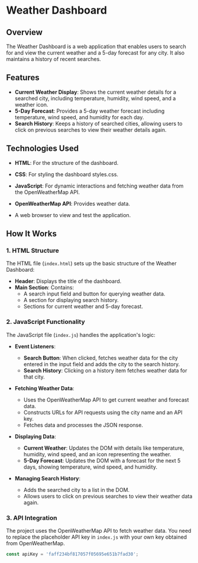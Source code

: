 # Weather Dashboard

## Overview

The Weather Dashboard is a web application that enables users to search for and view the current weather and a 5-day forecast for any city. It also maintains a history of recent searches.

## Features

- **Current Weather Display**: Shows the current weather details for a searched city, including temperature, humidity, wind speed, and a weather icon.
- **5-Day Forecast**: Provides a 5-day weather forecast including temperature, wind speed, and humidity for each day.
- **Search History**: Keeps a history of searched cities, allowing users to click on previous searches to view their weather details again.

## Technologies Used

- **HTML**: For the structure of the dashboard.
- **CSS**: For styling the dashboard styles.css.
- **JavaScript**: For dynamic interactions and fetching weather data from the OpenWeatherMap API.
- **OpenWeatherMap API**: Provides weather data.


- A web browser to view and test the application.


## How It Works

### 1. HTML Structure

The HTML file (`index.html`) sets up the basic structure of the Weather Dashboard:
- **Header**: Displays the title of the dashboard.
- **Main Section**: Contains:
  - A search input field and button for querying weather data.
  - A section for displaying search history.
  - Sections for current weather and 5-day forecast.

### 2. JavaScript Functionality

The JavaScript file (`index.js`) handles the application's logic:
- **Event Listeners**:
  - **Search Button**: When clicked, fetches weather data for the city entered in the input field and adds the city to the search history.
  - **Search History**: Clicking on a history item fetches weather data for that city.

- **Fetching Weather Data**:
  - Uses the OpenWeatherMap API to get current weather and forecast data.
  - Constructs URLs for API requests using the city name and an API key.
  - Fetches data and processes the JSON response.

- **Displaying Data**:
  - **Current Weather**: Updates the DOM with details like temperature, humidity, wind speed, and an icon representing the weather.
  - **5-Day Forecast**: Updates the DOM with a forecast for the next 5 days, showing temperature, wind speed, and humidity.

- **Managing Search History**:
  - Adds the searched city to a list in the DOM.
  - Allows users to click on previous searches to view their weather data again.

### 3. API Integration

The project uses the OpenWeatherMap API to fetch weather data. You need to replace the placeholder API key in `index.js` with your own key obtained from OpenWeatherMap.

```javascript
const apiKey = 'faff234bf817057f05695e651b7fad30';
